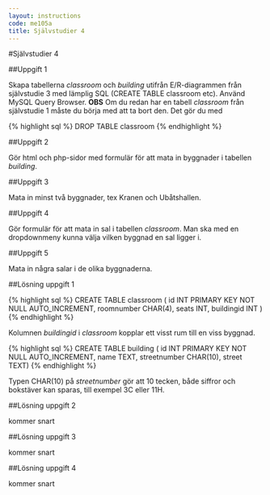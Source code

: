 ```yaml
---
layout: instructions
code: me105a
title: Självstudier 4
---
```


<style>
table {border-collapse: collapse;font-size:smaller}
th, td {border: 1px solid #BBBBBB}
th, td {text-align:left}
th, td {padding: 6px;}
</style>

#Självstudier 4

##Uppgift 1 

Skapa tabellerna *classroom* och *building* utifrån E/R-diagrammen från självstudie 3 med lämplig SQL (CREATE TABLE classroom etc). Använd MySQL Query Browser. **OBS** Om du redan har en tabell *classroom* från självstudie 1 måste du börja med att ta bort den. Det gör du med

{% highlight sql %}
DROP TABLE classroom
{% endhighlight %} 

##Uppgift 2

Gör html och php-sidor med formulär för att mata in byggnader i tabellen *building*.

##Uppgift 3

Mata in minst två byggnader, tex Kranen och Ubåtshallen.

##Uppgift 4

Gör formulär för att mata in sal i tabellen *classroom*. Man ska med en dropdownmeny kunna välja vilken byggnad en sal ligger i. 

##Uppgift 5

Mata in några salar i de olika byggnaderna. 


##Lösning uppgift 1

{% highlight sql %}
CREATE TABLE classroom (
  id INT PRIMARY KEY NOT NULL AUTO_INCREMENT,
  roomnumber CHAR(4),
  seats INT,
  buildingid INT
)
{% endhighlight %}

Kolumnen *buildingid* i *classroom* kopplar ett visst rum till en viss byggnad. 

{% highlight sql %}
CREATE TABLE building (
id INT PRIMARY KEY NOT NULL AUTO_INCREMENT,
name TEXT,
streetnumber CHAR(10),
street TEXT)
{% endhighlight %}

Typen CHAR(10) på *streetnumber* gör att 10 tecken, både siffror och bokstäver kan sparas, till exempel 3C eller 11H. 

##Lösning uppgift 2

kommer snart

##Lösning uppgift 3

kommer snart

##Lösning uppgift 4

kommer snart